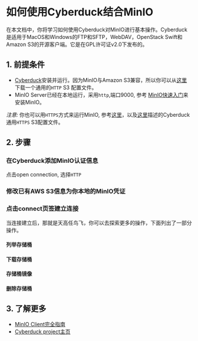 # 如何使用Cyberduck结合MinIO

在本文档中，你将学习如何使用Cyberduck对MinIO进行基本操作。Cyberduck是适用于MacOS和Windows的FTP和SFTP，WebDAV，OpenStack Swift和Amazon S3的开源客户端。它是在GPL许可证v2.0下发布的。  

## 1. 前提条件

- [Cyberduck](https://cyberduck.io/)安装并运行。因为MinIO与Amazon S3兼容，所以你可以从[这里](https://trac.cyberduck.io/wiki/help/en/howto/s3#HTTP)下载一个通用的`HTTP` S3 配置文件。
- MinIO Server已经在本地运行，采用`http`,端口9000, 参考 [MinIO快速入门](http://docs.minio.org.cn/docs/master/minio-quickstart-guide)来安装MinIO。

*注意:* 你也可以用`HTTPS`方式来运行MinIO, 参考[这里](http://docs.minio.org.cn/docs/master/generate-let-s-encypt-certificate-using-concert-for-minio)，以及[这里](https://trac.cyberduck.io/wiki/help/en/howto/s3#HTTPS)描述的Cyberduck通用`HTTPS` S3配置文件。

## 2. 步骤

### 在Cyberduck添加MinIO认证信息

点击open connection, 选择`HTTP`

### 修改已有AWS S3信息为你本地的MinIO凭证

### 点击connect页签建立连接

当连接建立后，那就是天高任鸟飞，你可以去探索更多的操作，下面列出了一部分操作。

#### 列举存储桶

#### 下载存储桶

#### 存储桶镜像

#### 删除存储桶

## 3. 了解更多

- [MinIO Client完全指南](http://docs.minio.org.cn/docs/master/minio-client-complete-guide)
- [Cyberduck project主页](https://cyberduck.io)

